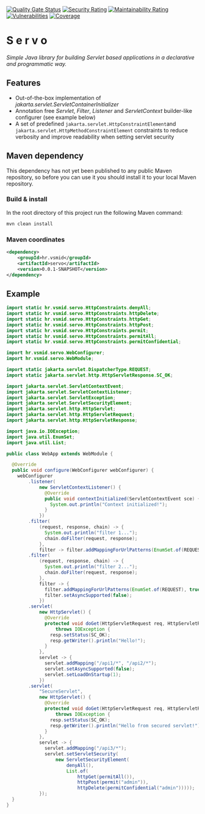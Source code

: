 [![Quality Gate Status](https://sonarcloud.io/api/project_badges/measure?project=vsmid_servo&metric=alert_status)](https://sonarcloud.io/summary/new_code?id=vsmid_servo)
[![Security Rating](https://sonarcloud.io/api/project_badges/measure?project=vsmid_servo&metric=security_rating)](https://sonarcloud.io/summary/new_code?id=vsmid_servo)
[![Maintainability Rating](https://sonarcloud.io/api/project_badges/measure?project=vsmid_servo&metric=sqale_rating)](https://sonarcloud.io/summary/new_code?id=vsmid_servo)
[![Vulnerabilities](https://sonarcloud.io/api/project_badges/measure?project=vsmid_servo&metric=vulnerabilities)](https://sonarcloud.io/summary/new_code?id=vsmid_servo)
[![Coverage](https://sonarcloud.io/api/project_badges/measure?project=vsmid_servo&metric=coverage)](https://sonarcloud.io/summary/new_code?id=vsmid_servo)

# S e r v o

_Simple Java library for building Servlet based applications in a declarative and programmatic way._

## Features

* Out-of-the-box implementation of _jakarta.servlet.ServletContainerInitializer_
* Annotation free _Servlet_, _Filter_, _Listener_ and _ServletContext_ builder-like configurer (see example below)
* A set of predefined `jakarta.servlet.HttpConstraintElement`and `jakarta.servlet.HttpMethodConstraintElement`
  constraints to reduce verbosity and improve readability when setting servlet security

## Maven dependency

This dependency has not yet been published to any public Maven repository, so before you can use it you should
install it to your local Maven repository.

### Build & install

In the root directory of this project run the following Maven command:

```bash 
mvn clean install
```

### Maven coordinates

```xml
<dependency>
    <groupId>hr.vsmid</groupId>
    <artifactId>servo</artifactId>
    <version>0.0.1-SNAPSHOT</version>
</dependency>
```

## Example

```java
import static hr.vsmid.servo.HttpConstraints.denyAll;
import static hr.vsmid.servo.HttpConstraints.httpDelete;
import static hr.vsmid.servo.HttpConstraints.httpGet;
import static hr.vsmid.servo.HttpConstraints.httpPost;
import static hr.vsmid.servo.HttpConstraints.permit;
import static hr.vsmid.servo.HttpConstraints.permitAll;
import static hr.vsmid.servo.HttpConstraints.permitConfidential;

import hr.vsmid.servo.WebConfigurer;
import hr.vsmid.servo.WebModule;

import static jakarta.servlet.DispatcherType.REQUEST;
import static jakarta.servlet.http.HttpServletResponse.SC_OK;

import jakarta.servlet.ServletContextEvent;
import jakarta.servlet.ServletContextListener;
import jakarta.servlet.ServletException;
import jakarta.servlet.ServletSecurityElement;
import jakarta.servlet.http.HttpServlet;
import jakarta.servlet.http.HttpServletRequest;
import jakarta.servlet.http.HttpServletResponse;

import java.io.IOException;
import java.util.EnumSet;
import java.util.List;

public class WebApp extends WebModule {

  @Override
  public void configure(WebConfigurer webConfigurer) {
    webConfigurer
        .listener(
            new ServletContextListener() {
              @Override
              public void contextInitialized(ServletContextEvent sce) {
                System.out.println("Context initialized!");
              }
            })
        .filter(
            (request, response, chain) -> {
              System.out.println("filter 1...");
              chain.doFilter(request, response);
            },
            filter -> filter.addMappingForUrlPatterns(EnumSet.of(REQUEST), true, "/api1/*"))
        .filter(
            (request, response, chain) -> {
              System.out.println("filter 2...");
              chain.doFilter(request, response);
            },
            filter -> {
              filter.addMappingForUrlPatterns(EnumSet.of(REQUEST), true, "/api2/*");
              filter.setAsyncSupported(false);
            })
        .servlet(
            new HttpServlet() {
              @Override
              protected void doGet(HttpServletRequest req, HttpServletResponse resp)
                  throws IOException {
                resp.setStatus(SC_OK);
                resp.getWriter().println("Hello!");
              }
            },
            servlet -> {
              servlet.addMapping("/api1/*", "/api2/*");
              servlet.setAsyncSupported(false);
              servlet.setLoadOnStartup(1);
            })
        .servlet(
            "SecureServlet",
            new HttpServlet() {
              @Override
              protected void doGet(HttpServletRequest req, HttpServletResponse resp)
                  throws IOException {
                resp.setStatus(SC_OK);
                resp.getWriter().println("Hello from secured servlet!");
              }
            },
            servlet -> {
              servlet.addMapping("/api3/*");
              servlet.setServletSecurity(
                  new ServletSecurityElement(
                      denyAll(),
                      List.of(
                          httpGet(permitAll()),
                          httpPost(permit("admin")),
                          httpDelete(permitConfidential("admin")))));
            });
  }
}
```